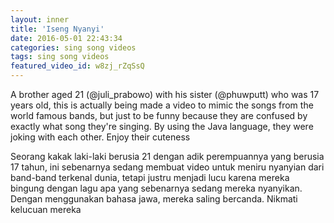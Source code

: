 ```yaml
---
layout: inner
title: 'Iseng Nyanyi'
date: 2016-05-01 22:43:34
categories: sing song videos
tags: sing song videos
featured_video_id: w8zj_rZqSsQ
---
```



A brother aged 21 (@juli_prabowo) with his sister (@phuwputt) who was 17 years
old, this is actually being made ​​a video to mimic the songs from the world
famous bands, but just to be funny because they are confused by exactly what
song they're singing. By using the Java language, they were joking with each
other. Enjoy their cuteness

Seorang kakak laki-laki berusia 21 dengan adik perempuannya yang berusia 17
tahun, ini sebenarnya sedang membuat video untuk meniru nyanyian dari band-band
terkenal dunia, tetapi justru menjadi lucu karena mereka bingung dengan lagu apa
yang sebenarnya sedang mereka nyanyikan. Dengan menggunakan bahasa jawa, mereka
saling bercanda. Nikmati kelucuan mereka

